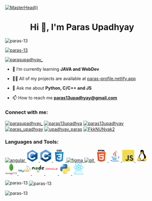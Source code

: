 [![MasterHead](https://qrangers.com/wp-content/uploads/2021/09/Banner-Introduction-to-3D-Animation.png)))](https://paras-13.io)
<h1 align="center">Hi 👋, I'm Paras Upadhyay</h1>
<p align="left"> <img src="https://komarev.com/ghpvc/?username=paras-13&label=Profile%20views&color=0e75b6&style=flat" alt="paras-13" /> </p>
<!-- <img align="right" alt="Coding" width="400" src="https://media.tenor.com/2uyENRmiUt0AAAAC/coding.gif"> -->

<p align="left"> <a href="https://github.com/ryo-ma/github-profile-trophy"><img src="https://github-profile-trophy.vercel.app/?username=paras-13" alt="paras-13" /></a> </p>

<p align="left"> <a href="https://twitter.com/parasupadhyay_" target="blank"><img src="https://img.shields.io/twitter/follow/parasupadhyay_?logo=twitter&style=for-the-badge" alt="parasupadhyay_" /></a> </p>

- 🌱 I’m currently learning **JAVA and WebDev**

- 👨‍💻 All of my projects are available at [paras-profile.netlify.app](paras-profile.netlify.app)

- 💬 Ask me about **Python, C/C++ and JS**

- 📫 How to reach me **paras13upadhyay@gmail.com**

<h3 align="left">Connect with me:</h3>
<p align="left">
<a href="https://twitter.com/parasupadhyay_" target="blank"><img align="center" src="https://raw.githubusercontent.com/rahuldkjain/github-profile-readme-generator/master/src/images/icons/Social/twitter.svg" alt="parasupadhyay_" height="30" width="40" /></a>
<a href="https://www.codechef.com/users/paras13upadhya" target="blank"><img align="center" src="https://cdn.jsdelivr.net/npm/simple-icons@3.1.0/icons/codechef.svg" alt="paras13upadhya" height="30" width="40" /></a>
<a href="https://www.hackerrank.com/paras13upadhyay" target="blank"><img align="center" src="https://raw.githubusercontent.com/rahuldkjain/github-profile-readme-generator/master/src/images/icons/Social/hackerrank.svg" alt="paras13upadhyay" height="30" width="40" /></a>
<a href="https://www.leetcode.com/paras_upadhyay" target="blank"><img align="center" src="https://raw.githubusercontent.com/rahuldkjain/github-profile-readme-generator/master/src/images/icons/Social/leet-code.svg" alt="paras_upadhyay" height="30" width="40" /></a>
<a href="https://auth.geeksforgeeks.org/user/upadhyay_paras" target="blank"><img align="center" src="https://raw.githubusercontent.com/rahuldkjain/github-profile-readme-generator/master/src/images/icons/Social/geeks-for-geeks.svg" alt="upadhyay_paras" height="30" width="40" /></a>
<a href="https://discord.gg/FkkNUNyak2" target="blank"><img align="center" src="https://raw.githubusercontent.com/rahuldkjain/github-profile-readme-generator/master/src/images/icons/Social/discord.svg" alt="FkkNUNyak2" height="30" width="40" /></a>
</p>

<h3 align="left">Languages and Tools:</h3>
<p align="left"> <a href="https://angular.io" target="_blank" rel="noreferrer"> <img src="https://angular.io/assets/images/logos/angular/angular.svg" alt="angular" width="40" height="40"/> </a> <a href="https://www.cprogramming.com/" target="_blank" rel="noreferrer"> <img src="https://raw.githubusercontent.com/devicons/devicon/master/icons/c/c-original.svg" alt="c" width="40" height="40"/> </a> <a href="https://www.w3schools.com/cpp/" target="_blank" rel="noreferrer"> <img src="https://raw.githubusercontent.com/devicons/devicon/master/icons/cplusplus/cplusplus-original.svg" alt="cplusplus" width="40" height="40"/> </a> <a href="https://www.w3schools.com/css/" target="_blank" rel="noreferrer"> <img src="https://raw.githubusercontent.com/devicons/devicon/master/icons/css3/css3-original-wordmark.svg" alt="css3" width="40" height="40"/> </a> <a href="https://www.figma.com/" target="_blank" rel="noreferrer"> <img src="https://www.vectorlogo.zone/logos/figma/figma-icon.svg" alt="figma" width="40" height="40"/> </a> <a href="https://git-scm.com/" target="_blank" rel="noreferrer"> <img src="https://www.vectorlogo.zone/logos/git-scm/git-scm-icon.svg" alt="git" width="40" height="40"/> </a> <a href="https://www.w3.org/html/" target="_blank" rel="noreferrer"> <img src="https://raw.githubusercontent.com/devicons/devicon/master/icons/html5/html5-original-wordmark.svg" alt="html5" width="40" height="40"/> </a> <a href="https://www.java.com" target="_blank" rel="noreferrer"> <img src="https://raw.githubusercontent.com/devicons/devicon/master/icons/java/java-original.svg" alt="java" width="40" height="40"/> </a> <a href="https://developer.mozilla.org/en-US/docs/Web/JavaScript" target="_blank" rel="noreferrer"> <img src="https://raw.githubusercontent.com/devicons/devicon/master/icons/javascript/javascript-original.svg" alt="javascript" width="40" height="40"/> </a> <a href="https://www.linux.org/" target="_blank" rel="noreferrer"> <img src="https://raw.githubusercontent.com/devicons/devicon/master/icons/linux/linux-original.svg" alt="linux" width="40" height="40"/> </a> <a href="https://www.mongodb.com/" target="_blank" rel="noreferrer"> <img src="https://raw.githubusercontent.com/devicons/devicon/master/icons/mongodb/mongodb-original-wordmark.svg" alt="mongodb" width="40" height="40"/> </a> <a href="https://www.mysql.com/" target="_blank" rel="noreferrer"> <img src="https://raw.githubusercontent.com/devicons/devicon/master/icons/mysql/mysql-original-wordmark.svg" alt="mysql" width="40" height="40"/> </a> <a href="https://nodejs.org" target="_blank" rel="noreferrer"> <img src="https://raw.githubusercontent.com/devicons/devicon/master/icons/nodejs/nodejs-original-wordmark.svg" alt="nodejs" width="40" height="40"/> </a> <a href="https://www.oracle.com/" target="_blank" rel="noreferrer"> <img src="https://raw.githubusercontent.com/devicons/devicon/master/icons/oracle/oracle-original.svg" alt="oracle" width="40" height="40"/> </a> <a href="https://www.python.org" target="_blank" rel="noreferrer"> <img src="https://raw.githubusercontent.com/devicons/devicon/master/icons/python/python-original.svg" alt="python" width="40" height="40"/> </a> <a href="https://reactjs.org/" target="_blank" rel="noreferrer"> <img src="https://raw.githubusercontent.com/devicons/devicon/master/icons/react/react-original-wordmark.svg" alt="react" width="40" height="40"/> </a> </p>

<p><img align="left" src="https://github-readme-stats.vercel.app/api/top-langs?username=paras-13&show_icons=true&locale=en&layout=compact" alt="paras-13" /></p>

<p>&nbsp;<img align="center" src="https://github-readme-stats.vercel.app/api?username=paras-13&show_icons=true&locale=en" alt="paras-13" /></p>

<p><img align="center" src="https://github-readme-streak-stats.herokuapp.com/?user=paras-13&" alt="paras-13" /></p>
